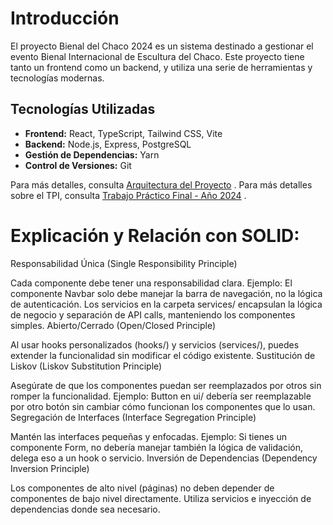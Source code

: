 # Introducción

El proyecto Bienal del Chaco 2024 es un sistema destinado a gestionar el evento Bienal Internacional de Escultura del Chaco. Este proyecto tiene tanto un frontend como un backend, y utiliza una serie de herramientas y tecnologías modernas.
## Tecnologías Utilizadas

- **Frontend:** React, TypeScript, Tailwind CSS, Vite
- **Backend:** Node.js, Express, PostgreSQL
- **Gestión de Dependencias:** Yarn
- **Control de Versiones:** Git

Para más detalles, consulta [Arquitectura del Proyecto](../post-code/architecture.md) .
Para más detalles sobre el TPI, consulta [Trabajo Práctico Final - Año 2024](tpi.md) .

# Explicación y Relación con SOLID:
Responsabilidad Única (Single Responsibility Principle)

Cada componente debe tener una responsabilidad clara. Ejemplo: El componente Navbar solo debe manejar la barra de navegación, no la lógica de autenticación.
Los servicios en la carpeta services/ encapsulan la lógica de negocio y separación de API calls, manteniendo los componentes simples.
Abierto/Cerrado (Open/Closed Principle)

Al usar hooks personalizados (hooks/) y servicios (services/), puedes extender la funcionalidad sin modificar el código existente.
Sustitución de Liskov (Liskov Substitution Principle)

Asegúrate de que los componentes puedan ser reemplazados por otros sin romper la funcionalidad. Ejemplo: Button en ui/ debería ser reemplazable por otro botón sin cambiar cómo funcionan los componentes que lo usan.
Segregación de Interfaces (Interface Segregation Principle)

Mantén las interfaces pequeñas y enfocadas. Ejemplo: Si tienes un componente Form, no debería manejar también la lógica de validación, delega eso a un hook o servicio.
Inversión de Dependencias (Dependency Inversion Principle)

Los componentes de alto nivel (páginas) no deben depender de componentes de bajo nivel directamente. Utiliza servicios e inyección de dependencias donde sea necesario.
